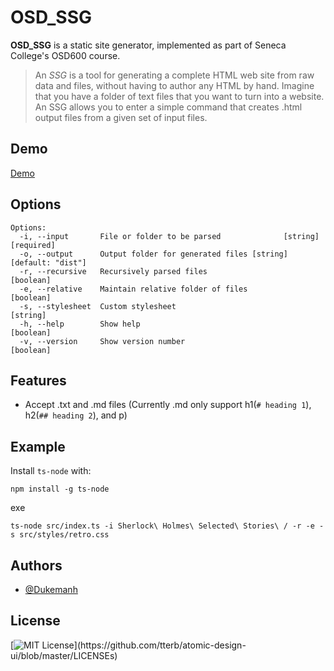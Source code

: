 # OSD_SSG

**OSD_SSG** is a static site generator, implemented as part of Seneca College's OSD600 course.

> An *SSG* is a tool for generating a complete HTML web site from raw data and files, without having to author any HTML by hand. Imagine that you have a folder of text files that you want to turn into a website. An SSG allows you to enter a simple command that creates .html output files from a given set of input files.

## Demo

[Demo](https://dukemanh.github.io/OSD_SSG/demo/)

## Options

```
Options:
  -i, --input       File or folder to be parsed              [string] [required]
  -o, --output      Output folder for generated files [string] [default: "dist"]
  -r, --recursive   Recursively parsed files                           [boolean]
  -e, --relative    Maintain relative folder of files                  [boolean]
  -s, --stylesheet  Custom stylesheet                                   [string]
  -h, --help        Show help                                          [boolean]
  -v, --version     Show version number                                [boolean]
```

## Features

- Accept .txt and .md files (Currently .md only support h1(`# heading 1`), h2(`## heading 2`), and p)

## Example

Install `ts-node` with:

```
npm install -g ts-node
```

exe

```
ts-node src/index.ts -i Sherlock\ Holmes\ Selected\ Stories\ / -r -e -s src/styles/retro.css
```

## Authors

- [@Dukemanh](https://www.github.com/dukemanh)

## License

[![MIT License](https://img.shields.io/apm/l/atomic-design-ui.svg?)](https://github.com/tterb/atomic-design-ui/blob/master/LICENSEs)
